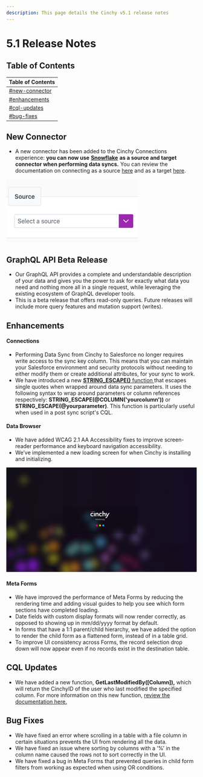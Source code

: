 ```yaml
---
description: This page details the Cinchy v5.1 release notes
---
```


# 5.1 Release Notes

## Table of Contents

| Table of Contents                                              |
| -------------------------------------------------------------- |
| [#new-connector](5.1-release-notes.md#new-connector "mention") |
| [#enhancements](5.1-release-notes.md#enhancements "mention")   |
| [#cql-updates](5.1-release-notes.md#cql-updates "mention")     |
| [#bug-fixes](5.1-release-notes.md#bug-fixes "mention")         |

## New Connector

* A new connector has been added to the Cinchy Connections experience: **you can now use** [**Snowflake**](https://www.snowflake.com/) **as a source and target connector when performing data syncs.** You can review the documentation on connecting as a source [here](https://cli.docs.cinchy.com/builder-guide/configuring-a-data-sync/supported-data-sources/snowflake) and as a target [here](https://cli.docs.cinchy.com/builder-guide/configuring-a-data-sync/supported-sync-targets/snowflake-table).

![We have added Snowflake's data cloud as a connector for data syncs](<../../.gitbook/assets/image (280).png>)

## GraphQL API Beta Release <a href="#graphql-api-beta-release" id="graphql-api-beta-release"></a>

* Our GraphQL API provides a complete and understandable description of your data and gives you the power to ask for exactly what data you need and nothing more all in a single request, while leveraging the existing ecosystem of GraphQL developer tools.
* This is a beta release that offers read-only queries. Future releases will include more query features and mutation support (writes).

## Enhancements

#### Connections

* Performing Data Sync from Cinchy to Salesforce no longer requires write access to the sync key column. This means that you can maintain your Salesforce environment and security protocols without needing to either modify them or create additional attributes, for your sync to work.
* We have introduced a new [**STRING\_ESCAPE()** function ](https://cli.docs.cinchy.com/builder-guide/configuring-a-data-sync/xml-config-reference/batch-data-sync-config/parameters/string-escape)that escapes single quotes when wrapped around data sync parameters. It uses the following syntax to wrap around parameters or column references respectively: **STRING\_ESCAPE(@COLUMN('yourcolumn'))** or **STRING\_ESCAPE(@yourparameter)**. This function is particularly useful when used in a post sync script's CQL.

#### Data Browser

* We have added WCAG 2.1 AA Accessibility fixes to improve screen-reader performance and keyboard navigation accessibility.
* We’ve implemented a new loading screen for when Cinchy is installing and initializing.

![New loading screen for install and initialization.](../../.gitbook/assets/5C8440AB-134C-4E4E-A6ED-68FE5E5A1EF4.png)

#### Meta Forms

* We have improved the performance of Meta Forms by reducing the rendering time and adding visual guides to help you see which form sections have completed loading.
* Date fields with custom display formats will now render correctly, as opposed to showing up in mm/dd/yyyy format by default.
* In forms that have a 1:1 parent/child hierarchy, we have added the option to render the child form as a flattened form, instead of in a table grid.
* To improve UI consistency across Forms, the record selection drop down will now appear even if no records exist in the destination table.

## CQL Updates

* We have added a new function, **GetLastModifiedBy(\[Column]),** which will return the CinchyID of the user who last modified the specified column. For more information on this new function, [review the documentation here.](https://cinchy.gitbook.io/cql/functions/cinchy-functions#getlastmodifiedby)

## Bug Fixes

* We have fixed an error where scrolling in a table with a file column in certain situations prevents the UI from rendering all the data.
* We have fixed an issue where sorting by columns with a ‘%’ in the column name caused the rows not to sort correctly in the UI.
* We have fixed a bug in Meta Forms that prevented queries in child form filters from working as expected when using OR conditions.
